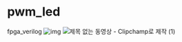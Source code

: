 # pwm_led
fpga_verilog
![img](https://user-images.githubusercontent.com/113006222/195740376-8830b725-3ab5-44d3-a9ac-a479e6053d2d.png)
![제목 없는 동영상 - Clipchamp로 제작 (1)](https://user-images.githubusercontent.com/113006222/195737112-2bab7057-e526-4933-9fed-39850f2521a8.gif)

